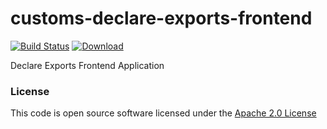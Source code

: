 # customs-declare-exports-frontend

[![Build Status](https://travis-ci.org/hmrc/customs-declare-exports-frontend.svg)](https://travis-ci.org/hmrc/customs-declare-exports-frontend) [ ![Download](https://api.bintray.com/packages/hmrc/releases/customs-declare-exports-frontend/images/download.svg) ](https://bintray.com/hmrc/releases/customs-declare-exports-frontend/_latestVersion)

Declare Exports Frontend Application

### License

This code is open source software licensed under the [Apache 2.0 License]("http://www.apache.org/licenses/LICENSE-2.0.html")